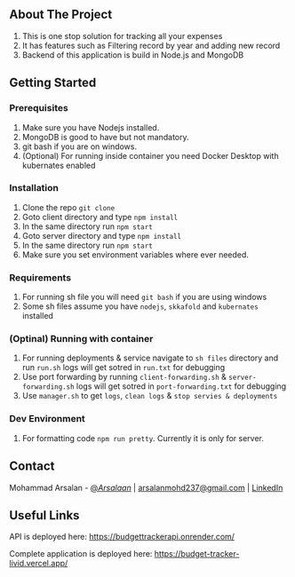 <!-- ABOUT THE PROJECT -->
## About The Project
1. This is one stop solution for tracking all your expenses
2. It has features such as Filtering record by year and adding new record
3. Backend of this application is build in Node.js and MongoDB

<!-- GETTING STARTED -->
## Getting Started

### Prerequisites
1. Make sure you have Nodejs installed.
2. MongoDB is good to have but not mandatory.
3. git bash if you are on windows.
4. (Optional) For running inside container you need Docker Desktop with kubernates enabled

### Installation
1. Clone the repo `git clone`
2. Goto client directory and type `npm install`
3. In the same directory run `npm start`
4. Goto server directory and type `npm install`
5. In the same directory run `npm start`
6. Make sure you set environment variables where ever needed.

### Requirements
1. For running sh file you will need `git bash` if you are using windows
2. Some sh files assume you have `nodejs`, `skkafold` and `kubernates` installed

### (Optinal) Running with container
1. For running deployments & service navigate to `sh files` directory and run `run.sh` logs will get sotred in `run.txt` for debugging
2. Use port forwarding by running `client-forwarding.sh` & `server-forwarding.sh` logs will get sotred in `port-forwarding.txt` for debugging
3. Use `manager.sh` to get `logs`, `clean logs` & `stop servies & deployments`

### Dev Environment
1. For formatting code `npm run pretty`. Currently it is only for server.

<!-- CONTACT -->
## Contact

Mohammad Arsalan - [@_Arsalaan_](https://mobile.twitter.com/_arsalaan_) | arsalanmohd237@gmail.com | [LinkedIn](https://www.linkedin.com/in/mohammadarsalan/)

<!-- Useful Links -->
## Useful Links

API is deployed here: https://budgettrackerapi.onrender.com/

Complete application is deployed here: https://budget-tracker-livid.vercel.app/